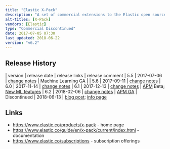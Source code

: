 ```yaml
---
title: "Elastic X-Pack"
description: "A set of commercial extensions to the Elastic open source products (Elasticsearch, Kibana and Logstash) that were discontinued in June 2018 with the release of version 6.3 of the Elastic stack, with the individual components now open sourced under an Elastic licence and bundled with the relevent Elastic open source products, although the majority still require a commercial licence from Elastic to be enabled.  Included Security (formally Shield), Alerting (formally Watcher), Monitoring (formally Marvel), Reporting, Graph, Machine Learning and Application Performance Monitoring (APM)."
alt-titles: [X-Pack]
vendors: [Elastic]
type: "Commercial Discontinued"
date: 2017-07-05 07:30
last_updated: 2018-06-22
version: "v6.2"
---
```

## Release History

| version | release date | release links | release comment
| 5.5 | 2017-07-06 | [change notes](https://www.elastic.co/guide/en/x-pack/5.5/xpack-change-list.html#xpack-5.5.0) | Machine Learning GA |
| 5.6 | 2017-09-11 | [change notes](https://www.elastic.co/guide/en/x-pack/5.6/xpack-change-list.html#release-notes-5.6.0) 
| 6.0 | 2017-11-14 | [change notes](https://www.elastic.co/guide/en/x-pack/6.0/xpack-change-list.html)
| 6.1 | 2017-12-13 | [change notes](https://www.elastic.co/guide/en/x-pack/6.1/xpack-change-list.html) | [APM](https://www.elastic.co/blog/elastic-apm-beta-released) Beta; [New ML features](https://www.elastic.co/blog/machine-learning-6-1-0-released)
| 6.2 | 2018-02-06 | [change notes](https://www.elastic.co/guide/en/x-pack/6.2/xpack-change-list.html) | [APM GA](https://www.elastic.co/blog/elastic-apm-ga-released)
| Discontinued | 2018-06-13 | [blog post](https://www.elastic.co/blog/doubling-down-on-open); [info page](https://www.elastic.co/products/x-pack/open)

## Links

* <https://www.elastic.co/products/x-pack> - home page
* <https://www.elastic.co/guide/en/x-pack/current/index.html> - documentation
* <https://www.elastic.co/subscriptions> - subscription offerings